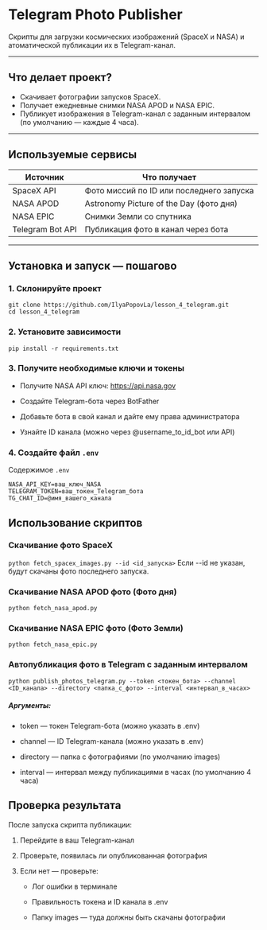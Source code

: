 # Telegram Photo Publisher

Скрипты для загрузки космических изображений (SpaceX и NASA) и атоматической публикации их в Telegram-канал.

---

## Что делает проект?

- Скачивает фотографии запусков SpaceX.
- Получает ежедневные снимки NASA APOD и NASA EPIC.
- Публикует изображения в Telegram-канал с заданным интервалом (по умолчанию — каждые 4 часа).

---

## Используемые сервисы

| Источник  | Что получает                                |
|-----------|----------------------------------------------|
| SpaceX API | Фото миссий по ID или последнего запуска     |
| NASA APOD | Astronomy Picture of the Day (фото дня)       |
| NASA EPIC | Снимки Земли со спутника                     |
| Telegram Bot API | Публикация фото в канал через бота  |

---

## Установка и запуск — пошагово

### 1. Склонируйте проект

```
git clone https://github.com/IlyaPopovLa/lesson_4_telegram.git
cd lesson_4_telegram
```

### 2. Установите зависимости

```
pip install -r requirements.txt
```

### 3. Получите необходимые ключи и токены

- Получите NASA API ключ: https://api.nasa.gov

- Создайте Telegram-бота через BotFather

- Добавьте бота в свой канал и дайте ему права администратора

- Узнайте ID канала (можно через @username_to_id_bot или API)

### 4. Создайте файл ```.env```

Содержимое ```.env```
```
NASA_API_KEY=ваш_ключ_NASA
TELEGRAM_TOKEN=ваш_токен_Telegram_бота
TG_CHAT_ID=@имя_вашего_канала
```

## Использование скриптов

### Скачивание фото SpaceX

```python fetch_spacex_images.py --id <id_запуска>```
Если --id не указан, будут скачаны фото последнего запуска.

### Скачивание NASA APOD фото (Фото дня)

```python fetch_nasa_apod.py```
### Скачивание NASA EPIC фото (Фото Земли)

```python fetch_nasa_epic.py```

### Автопубликация фото в Telegram с заданным интервалом

```python publish_photos_telegram.py --token <токен_бота> --channel <ID_канала> --directory <папка_с_фото> --interval <интервал_в_часах>```
##### Аргументы:

* token — токен Telegram-бота (можно указать в .env)

* channel — ID Telegram-канала (можно указать в .env)

* directory — папка с фотографиями (по умолчанию images)

* interval — интервал между публикациями в часах (по умолчанию 4 часа)

## Проверка результата

После запуска скрипта публикации:

1. Перейдите в ваш Telegram-канал

2. Проверьте, появилась ли опубликованная фотография

3. Если нет — проверьте:

    - Лог ошибки в терминале

    - Правильность токена и ID канала в .env

    - Папку images — туда должны быть скачаны фотографии
